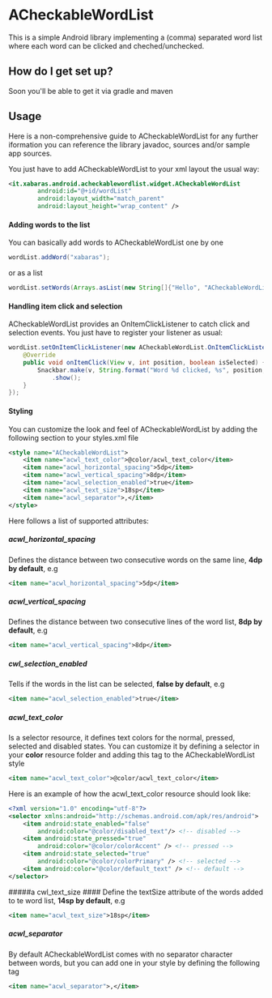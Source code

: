 # ACheckableWordList
This is a simple Android library implementing a (comma) separated word list where each word can be clicked and cheched/unchecked.

## How do I get set up? ##

Soon you'll be able to get it via gradle and maven

## Usage ##

Here is a non-comprehensive guide to ACheckableWordList for any further iformation you can reference the library javadoc, sources and/or sample app sources.

You just have to add ACheckableWordList to your xml layout the usual way:

```xml
<it.xabaras.android.acheckablewordlist.widget.ACheckableWordList
        android:id="@+id/wordList"
        android:layout_width="match_parent"
        android:layout_height="wrap_content" />
```


#### Adding words to the list ####

You can basically add words to ACheckableWordList one by one

```java
wordList.addWord("xabaras");
```

or as a list

```java
wordList.setWords(Arrays.asList(new String[]{"Hello", "ACheckableWordList", "This", "is", "a", "sample"}));
```

#### Handling item click and selection ####

ACheckableWordList provides an OnItemClickListener to catch click and selection events.
You just have to register your listener as usual:
```java
wordList.setOnItemClickListener(new ACheckableWordList.OnItemClickListener() {
    @Override
    public void onItemClick(View v, int position, boolean isSelected) {
        Snackbar.make(v, String.format("Word %d clicked, %s", position, isSelected ? "selected" : "unselected") , Snackbar.LENGTH_SHORT)
            .show();
    }
});
```

#### Styling ####
You can customize the look and feel of ACheckableWordList by adding the following section to your styles.xml file

```xml
<style name="ACheckableWordList">
    <item name="acwl_text_color">@color/acwl_text_color</item>
    <item name="acwl_horizontal_spacing">5dp</item>
    <item name="acwl_vertical_spacing">8dp</item>
    <item name="acwl_selection_enabled">true</item>
    <item name="acwl_text_size">18sp</item>
    <item name="acwl_separator">,</item>
</style>
```

Here follows a list of supported attributes:
##### acwl_horizontal_spacing #####
Defines the distance between two consecutive words on the same line, **4dp by default**, e.g
```xml
<item name="acwl_horizontal_spacing">5dp</item>
```

##### acwl_vertical_spacing #####
Defines the distance between two consecutive lines of the word list, **8dp by default**, e.g
```xml
<item name="acwl_vertical_spacing">8dp</item>
```

##### cwl_selection_enabled #####
Tells if the words in the list can be selected, **false by default**, e.g
```xml
<item name="acwl_selection_enabled">true</item>
```

##### acwl_text_color #####
Is a selector resource, it defines text colors for the normal, pressed, selected and disabled states.
You can customize it by defining a selector in your **color** resource folder and adding this tag to the ACheckableWordList style
```xml
<item name="acwl_text_color">@color/acwl_text_color</item>
```
Here is an example of how the acwl_text_color resource should look like:
```xml
<?xml version="1.0" encoding="utf-8"?>
<selector xmlns:android="http://schemas.android.com/apk/res/android">
    <item android:state_enabled="false"
        android:color="@color/disabled_text"/> <!-- disabled -->
    <item android:state_pressed="true"
        android:color="@color/colorAccent" /> <!-- pressed -->
    <item android:state_selected="true"
        android:color="@color/colorPrimary" /> <!-- selected -->
    <item android:color="@color/default_text" /> <!-- default -->
</selector>
```

#####a cwl_text_size ####
Define the textSize attribute of the words added to te word list, **14sp by default**, e.g
```xml
<item name="acwl_text_size">18sp</item>
```

##### acwl_separator #####
By default ACheckableWordList comes with no separator character between words, but you can add one in your style by defining the following tag
```xml
<item name="acwl_separator">,</item>
```
